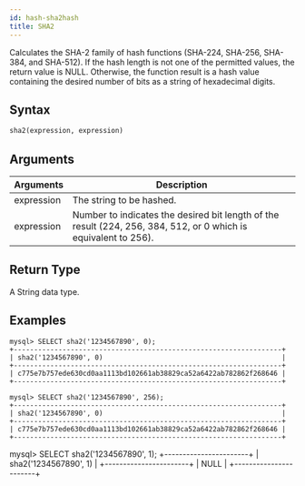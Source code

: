 ```yaml
---
id: hash-sha2hash
title: SHA2
---
```


Calculates the SHA-2 family of hash functions (SHA-224, SHA-256, SHA-384, and SHA-512).
If the hash length is not one of the permitted values, the return value is NULL.
Otherwise, the function result is a hash value containing the desired number of bits as a string of hexadecimal digits.

## Syntax

```sql
sha2(expression, expression)
```

## Arguments

| Arguments   | Description |
| ----------- | ----------- |
| expression  | The string to be hashed. |
| expression  | Number to indicates the desired bit length of the result (224, 256, 384, 512, or 0 which is equivalent to 256). |

## Return Type

A String data type.

## Examples

```text
mysql> SELECT sha2('1234567890', 0);
+------------------------------------------------------------------+
| sha2('1234567890', 0)                                            |
+------------------------------------------------------------------+
| c775e7b757ede630cd0aa1113bd102661ab38829ca52a6422ab782862f268646 |
+------------------------------------------------------------------+
```

```text
mysql> SELECT sha2('1234567890', 256);
+------------------------------------------------------------------+
| sha2('1234567890', 0)                                            |
+------------------------------------------------------------------+
| c775e7b757ede630cd0aa1113bd102661ab38829ca52a6422ab782862f268646 |
+------------------------------------------------------------------+
```

mysql> SELECT sha2('1234567890', 1);
+-----------------------+
| sha2('1234567890', 1) |
+-----------------------+
| NULL                  |
+-----------------------+

